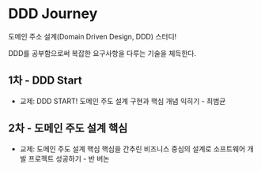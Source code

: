 # DDD Journey

도메인 주소 설계(Domain Driven Design, DDD) 스터디!

DDD를 공부함으로써 복잡한 요구사항을 다루는 기술을 체득한다.

## 1차 - DDD Start
- 교제: DDD START! 도메인 주도 설계 구현과 핵심 개념 익히기 - 최범균

## 2차 - 도메인 주도 설계 핵심
- 교제: 도메인 주도 설계 핵심 핵심을 간추린 비즈니스 중심의 설계로 소프트웨어 개발 프로젝트 성공하기 - 반 버논
